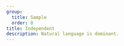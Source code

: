 ```yaml
---
group:
  title: Sample
  order: 0
title: Independent
description: Natural language is dominant.
---
```


<code src="./independent.tsx" background="grey" compact></code>
